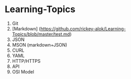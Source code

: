 # Learning-Topics

1. Git
2. [Markdown] (https://github.com/rickey-alok/Learning-Topics/blob/master/test.md)
3. JSON
4. MSON (markdown+JSON)
5. CURL
6. YAML
7. HTTP/HTTPS
8. API
9. OSI Model
